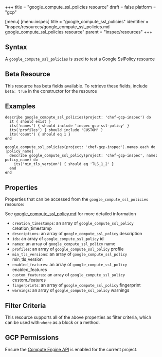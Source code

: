 +++
title = "google_compute_ssl_policies resource"
draft = false
platform = "gcp"

[menu]
  [menu.inspec]
    title = "google_compute_ssl_policies"
    identifier = "inspec/resources/google_compute_ssl_policies.md google_compute_ssl_policies resource"
    parent = "inspec/resources"
+++


## Syntax
A `google_compute_ssl_policies` is used to test a Google SslPolicy resource


## Beta Resource
This resource has beta fields available. To retrieve these fields, include `beta: true` in the constructor for the resource

## Examples
```
describe google_compute_ssl_policies(project: 'chef-gcp-inspec') do
  it { should exist }
  its('names') { should include 'inspec-gcp-ssl-policy' }
  its('profiles') { should include 'CUSTOM' }
  its('count') { should eq 1 }
end

google_compute_ssl_policies(project: 'chef-gcp-inspec').names.each do |policy_name|
  describe google_compute_ssl_policy(project: 'chef-gcp-inspec', name: policy_name) do
    its('min_tls_version') { should eq 'TLS_1_2' }
  end
end
```

## Properties
Properties that can be accessed from the `google_compute_ssl_policies` resource:

See [google_compute_ssl_policy.md](google_compute_ssl_policy.md) for more detailed information
  * `creation_timestamps`: an array of `google_compute_ssl_policy` creation_timestamp
  * `descriptions`: an array of `google_compute_ssl_policy` description
  * `ids`: an array of `google_compute_ssl_policy` id
  * `names`: an array of `google_compute_ssl_policy` name
  * `profiles`: an array of `google_compute_ssl_policy` profile
  * `min_tls_versions`: an array of `google_compute_ssl_policy` min_tls_version
  * `enabled_features`: an array of `google_compute_ssl_policy` enabled_features
  * `custom_features`: an array of `google_compute_ssl_policy` custom_features
  * `fingerprints`: an array of `google_compute_ssl_policy` fingerprint
  * `warnings`: an array of `google_compute_ssl_policy` warnings

## Filter Criteria
This resource supports all of the above properties as filter criteria, which can be used
with `where` as a block or a method.

## GCP Permissions

Ensure the [Compute Engine API](https://console.cloud.google.com/apis/library/compute.googleapis.com/) is enabled for the current project.
